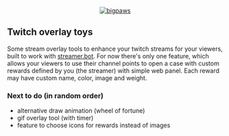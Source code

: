 <p align="center">
    <a href="https://new.twitch.aikki.pl"><img src="https://new.twitch.aikki.pl/images/bigpaws.100.png" alt="bigpaws" /></a>
</p>

## Twitch overlay toys

Some stream overlay tools to enhance your twitch streams for your viewers, built to work with [streamer.bot](https://streamer.bot/).
For now there's only one feature, which allows your viewers to use their channel points to open a case with custom rewards defined by you (the streamer) with simple web panel.
Each reward may have custom name, color, image and weight.


### Next to do (in random order)
 - alternative draw animation (wheel of fortune)
 - gif overlay tool (with timer)
 - feature to choose icons for rewards instead of images
